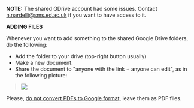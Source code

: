 ---
---

**NOTE:** The shared GDrive account had some issues. Contact n.nardelli@sms.ed.ac.uk if you want to have access to it.

**ADDING FILES**

Whenever you want to add something to the shared Google Drive folders, do the following:

*   Add the folder to your drive (top-right button usually)
*   Make a new document.
*   Share the document to "anyone with the link + anyone can edit", as in the following picture:

> ![](http://i.imgur.com/u2G6Z2H.png)

Please, <u>do not convert PDFs to Google format</u>, leave them as PDF files.